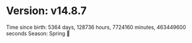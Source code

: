 # Version: v14.8.7
Time since birth: 5364 days, 128736 hours, 7724160 minutes, 463449600 seconds
Season: Spring 🌸
